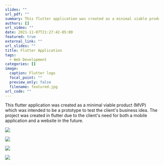 ```yaml
---
slides: ""
url_pdf: ""
summary: This flutter application was created as a minimal viable product (MVP) which...
authors: []
url_video: ""
date: 2021-11-07T21:27:42-05:00
featured: true
external_link: ""
url_slides: ""
title: Flutter Application
tags:
  - Web Development
categories: []
image:
  caption: Flutter logo
  focal_point: ""
  preview_only: false
  filename: featured.jpg
url_code: ""
---
```

This flutter application was created as a minimal viable product (MVP) which was intended to be a prototype to test the client's business idea. The project was created in flutter due to the client's need for both a mobile application and a website in the future. 

![](screenshot_20211107_212149_com.saleti.saleti.jpg)

![](screenshot_20211107_212233_com.saleti.saleti.jpg)

![](screenshot_20211107_212156_com.saleti.saleti.jpg)

![](screenshot_20211107_212239_com.saleti.saleti.jpg)

